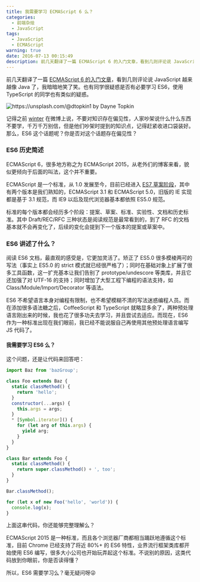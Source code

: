 ```yaml
---
title: 我需要学习 ECMAScript 6 么？
categories:
  - 前端杂烩
  - JavaScript
tags:
  - JavaScript
  - ECMAScript
warning: true
date: 2016-07-13 00:15:49
description: 前几天翻译了一篇 ECMAScript 6 的入门文章，看到几则评论说 JavaScript 越来越像 Java 了，我暗暗地笑了笑。也有同学很疑惑是否有必要学习 ES6，使用 TypeScript 的同学也有类似的疑惑。
---
```


前几天翻译了一篇 [ECMAScript 6 的入门文章](http://www.barretlee.com/blog/2016/07/09/a-kickstarter-guide-to-writing-es6/)，看到几则评论说 JavaScript 越来越像 Java 了，我暗暗地笑了笑。也有同学很疑惑是否有必要学习 ES6，使用 TypeScript 的同学也有类似的疑惑。

<!--more-->

![https://unsplash.com/@dtopkin1 by Dayne Topkin](http://ww4.sinaimg.cn/large/6c0378f8gw1f5rkudyzzoj20p00dwt9x.jpg)

记得之前 [winter](http://weibo.com/u/1196343093) 在微博上说，不要对知识存在偏见性，人家吵架说什么什么东西不要学，千万千万别信，但是他们吵架时提到的知识点，记得赶紧收进口袋装好。那么，ES6 这个话题呢？你是否对这个话题存在偏见性？

### ES6 历史简述

ECMAScript 6，很多地方称之为 ECMAScript 2015，从老外们的博客来看，貌似更倾向于后面的叫法，这个并不重要。

ECMAScript 是一个标准，从 1.0 发展至今，目前已经进入 [ES7 草案阶段](https://tc39.github.io/ecma262/)，其中有两个版本是我们熟知的，ECMAScript 3.1 和 ECMAScript 5.0，旧版的 IE 实现都是基于 3.1 规范，而 IE9 以后及现代浏览器基本都依照 ES5.0 规范。

标准的每个版本都会经历多个阶段：提案、草案、标准、实验性、文档和历史标准。其中 Draft/REC/RFC 三种状态是阅读规范是最常看到的，到了 RFC 的文档基本就不会再变化了，后续的变化会提到下一个版本的提案或草案中。

### ES6 讲述了什么？

阅读 ES6 文档，最直观的感受是，它更加灵活了。矫正了 ES5.0 很多模棱两可的写法（事实上 ES5.0 的 strict 模式就已经很严格了）；同时在基础对象上扩展了很多工具函数，这一扩充基本让我们告别了 prototype/undescore 等类库，并且它还加强了对 UTF-16 的支持；同时增加了大型工程下编程的语法支持，如 Class/Module/Import/Decorator 等语法。

ES6 不希望语言本身对编程有限制，也不希望模糊不清的写法迷惑编程人员。而在添加很多语法糖之后，CoffeeScript 和 TypeScript 就略显多余了，两种预处理语言刚出来的时候，我也花了很多功夫去学习，并且尝试去适应。而现在，ES6 作为一种标准出现在我们眼前，我已经不能说服自己再使用其他预处理语言编写 JS 代码了。

#### 我需要学习 ES6 么？

这个问题，还是让代码来回答吧：

```javascript
import Baz from 'bazGroup';

class Foo extends Baz {
  static classMethod() {
    return 'hello';
  }
  constructor(...args) {
    this.args = args;
  }
  * [Symbol.iterator]() {
    for (let arg of this.args) {
      yield arg;
    }
  }
}

class Bar extends Foo {
  static classMethod() {
    return super.classMethod() + ', too';
  }
}

Bar.classMethod();

for (let x of new Foo('hello', 'world')) {
  console.log(x);
}
```

上面这串代码，你还能够完整理解么？

ECMAScript 2015 是一种标准，而且各个浏览器厂商都相当踊跃地遵循这个标准，目前 Chrome 已经支持了将近 80%+ 的 ES6 特性，业界流行框架类库都开始使用 ES6 编写，很多大小公司也开始玩弄起这个标准。不说别的原因，这类代码放到你眼前，你是否读得懂？

所以，ES6 需要学习么？毫无疑问呀😜
